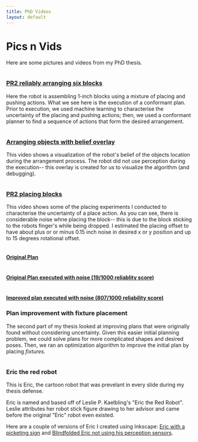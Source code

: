 ```yaml
---
title: PhD Videos
layout: default
---
```



<div class="row">
<div class="col-lg-12 text-center ">
<h1>Pics n Vids</h1>
<p class="text-justify"> Here are some pictures and videos from my PhD thesis.
</p>
</div>
</div>

<div class="row" >
<div class="col-lg-6">
<a href ="/phd/sixblock.mp4">
<img class="projects" src="/phd/sixblock.png" alt="">
</a>
</div>
<div class="col-lg-6">
	<a href ="/phd/sixblock.mp4">
    <h3>PR2 reliably arranging six blocks
    </h3>
    </a>
    <p> 
    Here the robot is assembling 1-inch blocks using a mixture of placing and pushing actions.  What we see here is the execution of a conformant plan.  Prior to execution, we used machine learning to characterise the uncertainty of the placing and pushing actions; then, we used a conformant planner to find a sequence of actions that form the desired arrangement.  
    </p>
    </div>
</div>

<div class="row" >
<div class="col-lg-6">
<a href ="/phd/beliefoverlay.avi">
<img class="projects" src="/phd/beliefoverlay.png" alt="">
</a>
</div>
<div class="col-lg-6">
	<a href ="/phd/beliefoverlay.avi">
    <h3>Arranging objects with belief overlay
    </h3>
    </a>
    <p> 
    This video shows a visualization of the robot's belief of the objects location during the arrangement process.  The robot did not use perception during the execution-- this overlay is created for us to visualize the algorithm (and debugging).
    </p>
    </div>
</div>

 
<div class="row" >
<div class="col-lg-6">
<a href ="/phd/placing.mp4">
<img class="projects" src="/phd/placing.png" alt="">
</a>
</div>
<div class="col-lg-6">
	<a href ="/phd/placing.mp4">
    <h3>PR2 placing blocks
    </h3>
    </a>
    <p> 
    This video shows some of the placing experiments I conducted to characterise the uncertainty of a place action.  As you can see, there is considerable noise whne placing the block-- this is due to the block sticking to the robots finger's while being dropped.  I estimated the placing offset to have about plus or or minus 0.15 inch noise in desired x or y position and up to 15 degrees rotational offset.
    </p>
    </div>
</div>

    
<div class="row" >
<div class="col-lg-2">
<a href ="/phd/tetris1.avi">
<img class="projects" src="/phd/tetris1.png" alt="">
<h4>Original Plan</h4>
</a>
</div>
<div class="col-lg-2">
<a href ="/phd/tetris2.avi">
<img class="projects" src="/phd/tetris2.png" alt="">
<h4>Original Plan executed with noise (19/1000 reliablity score)</h4>
</a>
</div>
<div class="col-lg-2">
<a href ="/phd/tetris3.avi">
<img class="projects" src="/phd/tetris3.png" alt="">
<h4>Improved plan executed with noise (807/1000 reliability score)</h4>
</a>
</div>
<div class="col-lg-6">
    <h3>Plan improvement with fixture placement
    </h3>
    <p> 
   The second part of my thesis looked at improving plans that were originally found without considering uncertainty.  Given this easier initial planning problem, we could solve plans for more complicated shapes and desired poses. Then, we ran an optimization algorithm to improve the initial plan by placing <em>fixtures</em>. </p>
  <!-- 
   <p>In these videos, the goal is to merge the two tetris shapes together relative to one another.  
   The "original plan" video shows a forward simulation of running the initial plan, but without considering uncertainty.  In the second video, we show that adding noise to the execution results in many failed arrangements (19/1000 reliability score).  In the third video, we show several fixtures that are added to improve the overall reliablity (807/1000 reliability score).  The description of this algorithm is provided in detail in my thesis.
    </p>
    -->
    </div>
</div>


<div class="row" >
<div class="col-lg-6">
<img class="projects" src="/phd/eric.png" alt="">
</div>
<div class="col-lg-6">
    <h3>Eric the red robot
    </h3>
    <p> 
    This is Eric, the cartoon robot that was prevelant in every slide during my thesis defense.</p>
    <p>
    Eric is named and based off of Leslie P. Kaelbling's "Eric the Red Robot". Leslie attributes her robot stick figure drawing to her advisor and came before the original "Eric" robot even existed.  
    </p>
    <p>
    Here are a couple of versions of Eric I created using Inkscape:  <a href="/phd/eric1.png">Eric with a picketing sign</a> and <a href="/phd/eric2.png">Blindfolded Eric not using his perception sensors</a>. </p>
    </div>
</div>


